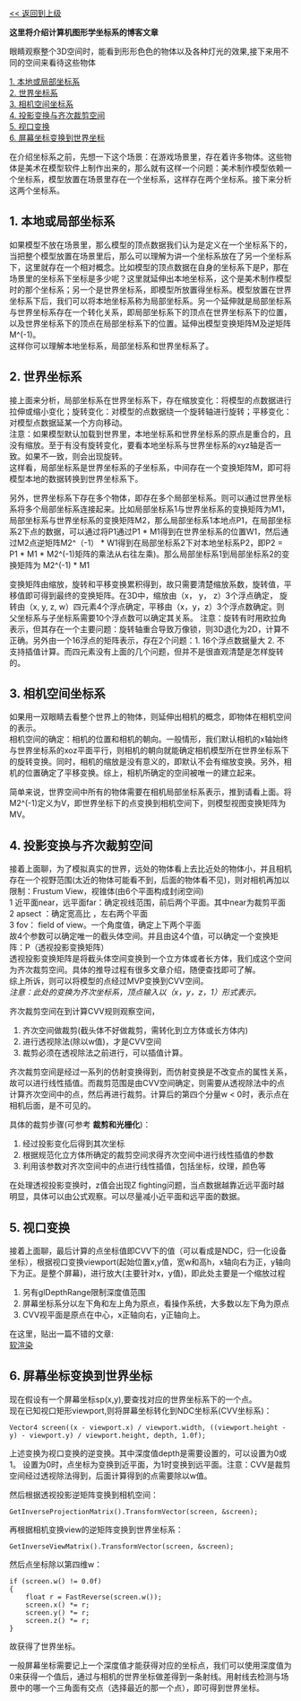 [<< 返回到上级](index.md)

**这里将介绍计算机图形学坐标系的博客文章**

眼睛观察整个3D空间时，能看到形形色色的物体以及各种灯光的效果,接下来用不同的空间来看待这些物体

[1. 本地或局部坐标系](#1)   
[2. 世界坐标系](#2)  
[3. 相机空间坐标系](#3)  
[4. 投影变换与齐次裁剪空间](#4)  
[5. 视口变换](#5)  
[6. 屏幕坐标变换到世界坐标](#6)  

在介绍坐标系之前，先想一下这个场景：在游戏场景里，存在着许多物体。这些物体是美术在模型软件上制作出来的，那么就有这样一个问题：美术制作模型依赖一个坐标系，模型放置在场景里存在一个坐标系，这样存在两个坐标系。接下来分析这两个坐标系。

<span id="1"></span>
## **1. 本地或局部坐标系**  
 
如果模型不放在场景里，那么模型的顶点数据我们认为是定义在一个坐标系下的，当把整个模型放置在场景里后，那么可以理解为讲一个坐标系放在了另一个坐标系下，这里就存在一个相对概念。比如模型的顶点数据在自身的坐标系下是P，那在场景里的坐标系下坐标是多少呢？这里就延伸出本地坐标系，这个是美术制作模型时的那个坐标系；另一个是世界坐标系，即模型所放置得坐标系。模型放置在世界坐标系下后，我们可以将本地坐标系称为局部坐标系。另一个延伸就是局部坐标系与世界坐标系存在一个转化关系，即局部坐标系下的顶点在世界坐标系下的位置，以及世界坐标系下的顶点在局部坐标系下的位置。延伸出模型变换矩阵M及逆矩阵M^(-1)。  
这样你可以理解本地坐标系，局部坐标系和世界坐标系了。


<span id="2"></span>
## **2. 世界坐标系**  

接上面来分析，局部坐标系在世界坐标系下，存在缩放变化：将模型的点数据进行拉伸或缩小变化；旋转变化：对模型的点数据绕一个旋转轴进行旋转；平移变化：对模型点数据延某一个方向移动。  
注意：如果模型默认加载到世界里，本地坐标系和世界坐标系的原点是重合的，且没有缩放。至于有没有旋转变化，要看本地坐标系与世界坐标系的xyz轴是否一致。如果不一致，则会出现旋转。  
这样看，局部坐标系是世界坐标系的子坐标系，中间存在一个变换矩阵M，即可将模型本地的数据转换到世界坐标系下。   

另外，世界坐标系下存在多个物体，即存在多个局部坐标系。则可以通过世界坐标系将多个局部坐标系连接起来。比如局部坐标系1与世界坐标系的变换矩阵为M1，局部坐标系与世界坐标系的变换矩阵M2，那么局部坐标系1本地点P1，在局部坐标系2下点的数据，可以通过将P1通过P1 \* M1得到在世界坐标系的位置W1，然后通过M2点逆矩阵M2^（-1） \* W1得到在局部坐标系2下对本地坐标系P2，即P2 = P1 \* M1 \* M2^(-1)矩阵的乘法从右往左乘)。那么局部坐标系1到局部坐标系2的变换矩阵为 M2^(-1) \* M1  

变换矩阵由缩放，旋转和平移变换累积得到，故只需要清楚缩放系数，旋转值，平移值即可得到最终的变换矩阵。在3D中，缩放由（x， y， z）3个浮点确定， 旋转由（x, y, z, w）四元素4个浮点确定，平移由（x，y，z）3个浮点数确定。则父坐标系与子坐标系需要10个浮点数可以确定其关系。
注意：旋转有时用欧拉角表示，但其存在一个主要问题：旋转轴重合导致万像锁，则3D退化为2D，计算不正确。另外由一个16浮点的矩阵表示，存在2个问题：1. 16个浮点数据量大 2. 不支持插值计算。而四元素没有上面的几个问题，但并不是很直观清楚是怎样旋转的。  

<span id="3"></span>
## **3. 相机空间坐标系**  

如果用一双眼睛去看整个世界上的物体，则延伸出相机的概念，即物体在相机空间的表示。  
相机空间的确定：相机的位置和相机的朝向。一般情形，我们默认相机的x轴始终与世界坐标系的xoz平面平行，则相机的朝向就能确定相机模型所在世界坐标系下的旋转变换。同时，相机的缩放是没有意义的，即默认不会有缩放变换。另外，相机的位置确定了平移变换。综上，相机所确定的空间被唯一的建立起来。  

简单来说，世界空间中所有的物体需要在相机局部坐标系表示，推到请看上面。将M2^(-1)定义为V，即世界坐标下的点变换到相机空间下，则模型视图变换矩阵为MV。

<span id="4"></span>
## **4. 投影变换与齐次裁剪空间**

接着上面聊，为了模拟真实的世界，远处的物体看上去比近处的物体小，并且相机存在一个视野范围(太近的物体可能看不到，后面的物体看不见)，则对相机再加以限制：Frustum View，视锥体(由6个平面构成封闭空间)    
1 近平面near，远平面far：确定视线范围，前后两个平面。其中near为裁剪平面
2 apsect ：确定宽高比 ，左右两个平面  
3 fov： field of view。一个角度值，确定上下两个平面  
故4个参数可以确定唯一的截头体空间。并且由这4个值，可以确定一个变换矩阵：P（透视投影变换矩阵）  
透视投影变换矩阵是将截头体空间变换到一个立方体或者长方体，我们成这个空间为齐次裁剪空间。具体的推导过程有很多文章介绍，随便查找即可了解。  
综上所诉，则可以将模型的点经过MVP变换到CVV空间。  
*注意：此处的变换为齐次坐标系，顶点输入以（x，y，z，1）形式表示。*  

齐次裁剪空间在到计算CVV规则观察空间，  
1. 齐次空间做裁剪(截头体不好做裁剪，需转化到立方体或长方体内)  
2. 进行透视除法(除以w值)，才是CVV空间  
3. 裁剪必须在透视除法之前进行，可以插值计算。  

齐次裁剪空间是经过一系列的仿射变换得到，而仿射变换是不改变点的属性关系，故可以进行线性插值。而裁剪范围是由CVV空间确定，则需要从透视除法中的点计算齐次空间中的点，然后再进行裁剪。计算后的第四个分量w < 0时，表示点在相机后面，是不可见的。  

具体的裁剪步骤(可参考 **裁剪和光栅化**)：  
1. 经过投影变化后得到其次坐标  
2. 根据规范化立方体所确定的裁剪空间求得齐次空间中进行线性插值的参数  
3. 利用该参数对齐次空间中的点进行线性插值，包括坐标，纹理，颜色等  

在处理透视投影变换时，z值会出现Z fighting问题，当点数据越靠近远平面时越明显，具体可以由公式观察。可以尽量减小近平面和远平面的数据。  

<span id="5"></span>
## **5. 视口变换**  

接着上面聊，最后计算的点坐标值即CVV下的值（可以看成是NDC，归一化设备坐标），根据视口变换viewport(起始位置x,y值，宽w和高h，x轴向右为正，y轴向下为正。是整个屏幕)，进行放大(主要针对x，y值)，即此处主要是一个缩放过程  

1. 另有glDepthRange限制深度值范围  
2. 屏幕坐标系分以左下角和左上角为原点，看操作系统，大多数以左下角为原点  
3. CVV视平面是原点在中心，x正轴向右，y正轴向上。  

在这里，贴出一篇不错的文章:  
[软渲染](https://www.davrous.com/2013/06/13/tutorial-series-learning-how-to-write-a-3d-soft-engine-from-scratch-in-c-typescript-or-javascript/)  

<span id="5"></span>
## **6. 屏幕坐标变换到世界坐标**

现在假设有一个屏幕坐标sp(x,y),要查找对应的世界坐标系下的一个点。  
现在已知视口矩形viewport,则将屏幕坐标转化到NDC坐标系(CVV坐标系)：  
```
Vector4 screen((x - viewport.x) / viewport.width, ((viewport.height - y) - viewport.y) / viewport.height, depth, 1.0f);
```
上述变换为视口变换的逆变换。其中深度值depth是需要设置的，可以设置为0或1。 设置为0时，点坐标为变换到近平面，为1时变换到远平面。注意：CVV是裁剪空间经过透视除法得到，后面计算得到的点需要除以w值。      

然后根据透视投影逆矩阵变换到相机空间：  
```
GetInverseProjectionMatrix().TransformVector(screen, &screen);
```
再根据相机变换view的逆矩阵变换到世界坐标系：  
```
GetInverseViewMatrix().TransformVector(screen, &screen);
```
然后点坐标除以第四维w：  
```
if (screen.w() != 0.0f)
{
    float r = FastReverse(screen.w());
    screen.x() *= r;
    screen.y() *= r;
    screen.z() *= r;
}
```
故获得了世界坐标。  

一般屏幕坐标需要记上一个深度值才能获得对应的坐标点，我们可以使用深度值为0来获得一个值后，通过与相机的世界坐标做差得到一条射线。用射线去检测与场景中的哪一个三角面有交点（选择最近的那一个点），即可得到世界坐标。  




